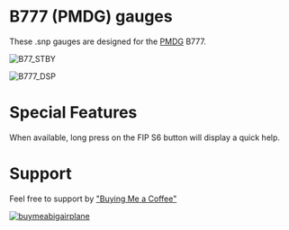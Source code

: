 # B777 (PMDG) gauges

These .snp gauges are designed for the [PMDG](https://pmdg.com/msfs/) B777.

![B77_STBY](https://github.com/1l2p-dev/spad-fip-gauges/assets/26790042/7ac8e744-cf4b-4e59-9881-7fd7847d9fbc)


![B777_DSP](https://github.com/1l2p-dev/spad-fip-gauges/assets/26790042/fc935a2b-7983-4102-b908-e76eba362e03)

# Special Features

When available, long press on the FIP S6 button will display a quick help.

# Support

Feel free to support by ["Buying Me a Coffee" ](https://buymeacoffee.com/1l2p)

[![buymeabigairplane](https://github.com/1l2p-dev/spad-fip-gauges/assets/26790042/db47cd19-976c-4e12-ae8c-80bd245a558b)](https://buymeacoffee.com/1l2p)
